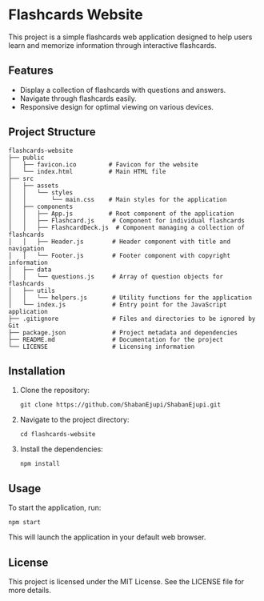 # Flashcards Website

This project is a simple flashcards web application designed to help users learn and memorize information through interactive flashcards.

## Features

- Display a collection of flashcards with questions and answers.
- Navigate through flashcards easily.
- Responsive design for optimal viewing on various devices.

## Project Structure

```
flashcards-website
├── public
│   ├── favicon.ico         # Favicon for the website
│   └── index.html          # Main HTML file
├── src
│   ├── assets
│   │   └── styles
│   │       └── main.css    # Main styles for the application
│   ├── components
│   │   ├── App.js          # Root component of the application
│   │   ├── Flashcard.js     # Component for individual flashcards
│   │   ├── FlashcardDeck.js  # Component managing a collection of flashcards
│   │   ├── Header.js        # Header component with title and navigation
│   │   └── Footer.js        # Footer component with copyright information
│   ├── data
│   │   └── questions.js     # Array of question objects for flashcards
│   ├── utils
│   │   └── helpers.js       # Utility functions for the application
│   └── index.js             # Entry point for the JavaScript application
├── .gitignore               # Files and directories to be ignored by Git
├── package.json             # Project metadata and dependencies
├── README.md                # Documentation for the project
└── LICENSE                  # Licensing information
```

## Installation

1. Clone the repository:
   ```
   git clone https://github.com/ShabanEjupi/ShabanEjupi.git
   ```
2. Navigate to the project directory:
   ```
   cd flashcards-website
   ```
3. Install the dependencies:
   ```
   npm install
   ```

## Usage

To start the application, run:
```
npm start
```
This will launch the application in your default web browser.

## License

This project is licensed under the MIT License. See the LICENSE file for more details.